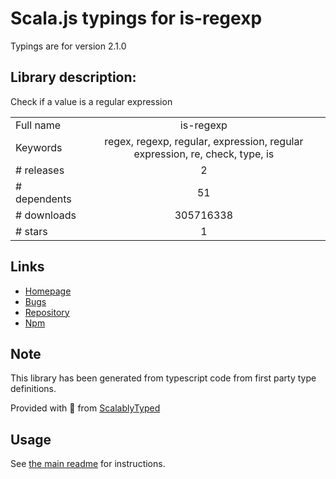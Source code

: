 
# Scala.js typings for is-regexp

Typings are for version 2.1.0

## Library description:
Check if a value is a regular expression

|                    |                 |
| ------------------ | :-------------: |
| Full name          | is-regexp |
| Keywords           | regex, regexp, regular, expression, regular expression, re, check, type, is |
| # releases         | 2 |
| # dependents       | 51 |
| # downloads        | 305716338 |
| # stars            | 1 |

## Links
- [Homepage](https://github.com/sindresorhus/is-regexp#readme)
- [Bugs](https://github.com/sindresorhus/is-regexp/issues)
- [Repository](https://github.com/sindresorhus/is-regexp)
- [Npm](https://www.npmjs.com/package/is-regexp)
    


## Note
This library has been generated from typescript code from first party type definitions.

Provided with :purple_heart: from [ScalablyTyped](https://github.com/oyvindberg/ScalablyTyped)

## Usage
See [the main readme](../../readme.md) for instructions.


